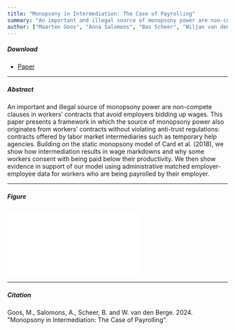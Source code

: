 ```yaml
---
title: "Monopsony in Intermediation: The Case of Payrolling"
summary: "An important and illegal source of monopsony power are non-compete clauses in workers’ contracts that avoid employers bidding up wages. This paper presents a framework in which the source of monopsony power also originates from workers’ contracts without violating anti-trust regulations: contracts offered by labor market intermediaries such as temporary help agencies. Building on the static monopsony model of Card et al. (2018), we show how intermediation results in wage markdowns and why some workers consent with being paid below their productivity. We then show evidence in support of our model using administrative matched employer-employee data for workers who are being payrolled by their employer."
author: ["Maarten Goos", "Anna Salomons", "Bas Scheer", "Wiljan van den Berge"]
---
```


##### Download

+ [Paper](/21.png)

---

##### Abstract

An important and illegal source of monopsony power are non-compete clauses in workers’ contracts that avoid employers bidding up wages. This paper presents a framework in which the source of monopsony power also originates from workers’ contracts without violating anti-trust regulations: contracts offered by labor market intermediaries such as temporary help agencies. Building on the static monopsony model of Card et al. (2018), we show how intermediation results in wage markdowns and why some workers consent with being paid below their productivity. We then show evidence in support of our model using administrative matched employer-employee data for workers who are being payrolled by their employer. 

---

##### Figure  

![image](/21-figure.pdf#center)

---

##### Citation

Goos, M., Salomons, A., Scheer, B. and W. van den Berge. 2024. "Monopsony in Intermediation: The Case of Payrolling".




